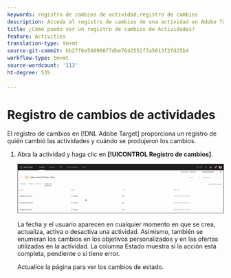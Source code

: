 ```yaml
---
keywords: registro de cambios de actividad;registro de cambios
description: Acceda al registro de cambios de una actividad en Adobe Target para vista de un registro de quién ha cambiado las actividades y cuándo se han producido los cambios.
title: ¿Cómo puedo ver un registro de cambios de Actividades?
feature: Activities
translation-type: tm+mt
source-git-commit: bb27f6e540998f7dbe7642551f7a5013f2fd25b4
workflow-type: tm+mt
source-wordcount: '113'
ht-degree: 53%

---
```



# Registro de cambios de actividades

El registro de cambios en [!DNL Adobe Target] proporciona un registro de quién cambió las actividades y cuándo se produjeron los cambios.

1. Abra la actividad y haga clic en **[!UICONTROL Registro de cambios]**.

   ![Registro de cambios de actividades](/help/c-activities/assets/change_log.png)

   La fecha y el usuario aparecen en cualquier momento en que se crea, actualiza, activa o desactiva una actividad. Asimismo, también se enumeran los cambios en los objetivos personalizados y en las ofertas utilizadas en la actividad. La columna Estado muestra si la acción está completa, pendiente o si tiene error.

   Actualice la página para ver los cambios de estado.
